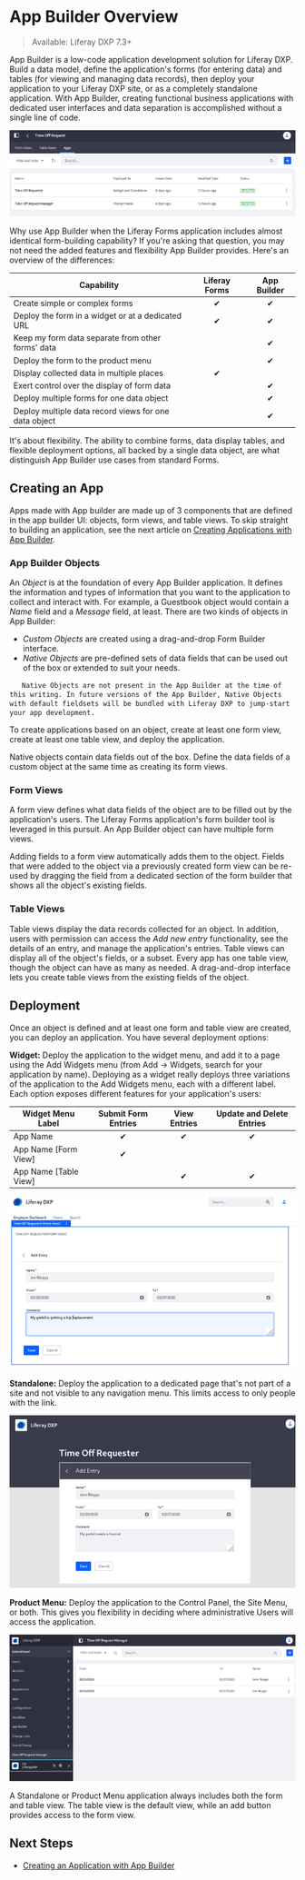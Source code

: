 # App Builder Overview

> Available: Liferay DXP 7.3+

App Builder is a low-code application development solution for Liferay DXP. Build a data model, define the application's forms (for entering data) and tables (for viewing and managing data records), then deploy your application to your Liferay DXP site, or as a completely standalone application. With App Builder, creating functional business applications with dedicated user interfaces and data separation is accomplished without a single line of code.

![Two separate applications are deployed for this App Builder object.](./app-builder-overview/images/01.png)

Why use App Builder when the Liferay Forms application includes almost identical form-building capability? If you're asking that question, you may not need the added features and flexibility App Builder provides. Here's an overview of the differences:

| Capability | Liferay Forms | App Builder | 
|------------|:-------------:|:-----------:|
| Create simple or complex forms | &#10004; | &#10004; |
| Deploy the form in a widget or at a dedicated URL | &#10004; | &#10004; |
| Keep my form data separate from other forms' data |  | &#10004; |
| Deploy the form to the product menu |     |      &#10004;   |
| Display collected data in multiple places |     &#10004;   |         |
| Exert control over the display of form data |        |      &#10004;   |
| Deploy multiple forms for one data object |        |      &#10004;   |
| Deploy multiple data record views for one data object |        |      &#10004;   |

It's about flexibility. The ability to combine forms, data display tables, and flexible deployment options, all backed by a single data object, are what distinguish App Builder use cases from standard Forms.

## Creating an App

Apps made with App builder are made up of 3 components that are defined in the app builder UI: objects, form views, and table views. To skip straight to building an application, see the next article on [Creating Applications with App Builder](./creating-applications-with-app-builder.md).

### App Builder Objects

An _Object_ is at the foundation of every App Builder application. It defines the information and types of information that you want to the application to collect and interact with. For example, a Guestbook object would contain a _Name_ field and a _Message_ field, at least. There are two kinds of objects in App Builder:

* _Custom Objects_ are created using a drag-and-drop Form Builder interface.
* _Native Objects_ are pre-defined sets of data fields that can be used out of the box or extended to suit your needs.

```note::
   Native Objects are not present in the App Builder at the time of this writing. In future versions of the App Builder, Native Objects with default fieldsets will be bundled with Liferay DXP to jump-start your app development.
```

To create applications based on an object, create at least one form view, create at least one table view, and deploy the application.

Native objects contain data fields out of the box. Define the data fields of a custom object at the same time as creating its form views.

### Form Views

A form view defines what data fields of the object are to be filled out by the application's users. The Liferay Forms application's form builder tool is leveraged in this pursuit. An App Builder object can have multiple form views.

Adding fields to a form view automatically adds them to the object. Fields that were added to the object via a previously created form view can be re-used by dragging the field from a dedicated section of the form builder that shows all the object's existing fields.

### Table Views

Table views display the data records collected for an object. In addition, users with permission can access the _Add new entry_ functionality, see the details of an entry, and manage the application's entries. Table views can display all of the object's fields, or a subset. Every app has one table view, though the object can have as many as needed. A drag-and-drop interface lets you create table views from the existing fields of the object.

## Deployment

Once an object is defined and at least one form and table view are created, you can deploy an application. You have several deployment options:

**Widget:** Deploy the application to the widget menu, and add it to a page using the Add Widgets menu (from Add &rarr; Widgets, search for your application by name). Deploying as a widget really deploys three variations of the application to the Add Widgets menu, each with a different label. Each option exposes different features for your application's users:

| Widget Menu Label     | Submit Form Entries | View Entries | Update and Delete Entries |
|-----------------------|:-----------:|:------------:|:----------------:|
| App Name              |     &#10004;   |      &#10004;   |      &#10004;       |
| App Name [Form View]  |     &#10004;   |         |          |
| App Name [Table View] |        |      &#10004;   |      &#10004;       |

![App Builder widgets are placed on Liferay DXP pages.](./app-builder-overview/images/02.png)

**Standalone:** Deploy the application to a dedicated page that's not part of a site and not visible to any navigation menu. This limits access to only people with the link.

![Standalone App Builder applications are accessible only by direct link](./app-builder-overview/images/03.png)

**Product Menu:** Deploy the application to the Control Panel, the Site Menu, or both. This gives you flexibility in deciding where administrative Users will access the application.

![App Builder applications can be added to the Product Menu.](./app-builder-overview/images/04.png)

A Standalone or Product Menu application always includes both the form and table view. The table view is the default view, while an add button provides access to the form view.

## Next Steps

* [Creating an Application with App Builder](./creating-an-application-with-app-builder.md)
